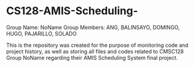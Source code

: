 # CS128-AMIS-Scheduling-
Group Name: NoName
Group Members: ANG, BALINSAYO, DOMINGO, HUGO, PAJARILLO, SOLADO 

This is the repository was created for the purpose of monitoring code and project history, as well as storing all files and codes related to CMSC128 Group NoName regarding their AMIS Scheduling System final project. 
